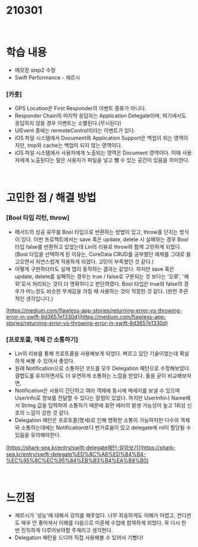 # 210301

<br>

# 학습 내용

- 메모장  step2  수정
- Swift Performance - 재르시

### [카훗]

- GPS Location은 First Responder의 이벤트 종류가 아니다.
- Responder Chain의 마지막 응답자는 Application Delegate이며, 여기에서도 응답하지 않을 경우 이벤트는 소멸된다.(무시된다)
- UIEvent 중에는 rermoteControl이라는 이벤트가 있다.
- iOS 파일 시스템에서 Document와 Application Support은 백업이 되는 영역이지만, tmp와 cache는 백업이 되지 않는 영역이다.
- iOS 파일 시스템에서 사용자에게 노출되는 영역은 Document 영역이다. 이때 사용자에게 노출된다는 말은 사용자가 파일을 넣고 뺄 수 있는 공간이 있음을 의미한다.

<br>

# 고민한 점 / 해결  방법

### [Bool 타입 리턴,  throw]

- 메서드의 성공 유무를 Bool 타입으로 반환하는 방법이 있고, throw를 던지는 방식이 있다. 이번 프로젝트에서는 save 혹은 update, delete 시 실패하는 경우 Bool 타입 false를 반환하고 있었는데 Lin의  리뷰로 throw와 함께 고민하게 되었다. (Bool 타입을 선택하게 된 이유는, CoreData CRUD를 공부했던 예제를 그대로 들고오면서 자연스럽게 적용하게 되었다. 고민이 부족했던 것 같다.)
- 어떻게 구현하더라도 실제 앱이 동작하는 결과는 같았다. 하지만 save 혹은 update, delete를 실패하는 경우는 true / false로 구분되는  것 보다는 '오류', '예외'로서 처리되는 것이 더 명확하다고 판단하였다. Bool 타입은 true와 false의 경우가 어느정도 비슷한 무게감을 가질 때 사용하는 것이 적절한 것 같다. (완전 주관적인 생각입니다.)

[https://medium.com/flawless-app-stories/returning-error-vs-throwing-error-in-swift-8d3657e1330d](https://medium.com/flawless-app-stories/returning-error-vs-throwing-error-in-swift-8d3657e1330d)

### [프로토콜, 객체 간 소통하기]

- Lin의 리뷰를 통해 프로토콜을 사용해보게 되었다. 벼르고 있던 기술이었는데 확실하게 써볼 수 있어서 좋았다.
- 원래 Notification으로 소통하던 코드를 모두 Delegation 패턴으로 수정해보았다. 결합도를 유지하면서도 더 유연하게 소통하는 느낌을 받았다. 둘을 굳이 비교해보자면,
- Notification은 사용이 간단하고 여러 객체에 동시에 메세지를 보낼 수 있으며 UserInfo로 정보를 전달할 수 있다는 장점이 있었다. 하지만 UserInfo나 Name에서 String 값을 입력하여 소통하기 때문에 휴먼 에러의 발생 가능성이 높고 1회성 신호의 느낌이 강한 것 같다.
- Delegation 패턴은 프로토콜(명세)로 인해 명확한 소통이  가능하지만 다수의 객체와 소통하는데에는 Notification보다 번거로움이 있고 delegate에 nil이 할당될  수  있음을 유의해야한다.

[https://shark-sea.kr/entry/swift-delegate패턴-알아보기](https://shark-sea.kr/entry/swift-delegate%ED%8C%A8%ED%84%B4-%EC%95%8C%EC%95%84%EB%B3%B4%EA%B8%B0)

<br>

# 느낀점

- 재르시가 '성능'에 대해서 강의를 해주었다. 너무 죄송하게도 이해가 어렵고, 컨디션도 매우 안 좋아져서 이해를 다음으로 미룬채 수업에 참여하게 되었다. 꼭  다시 한 번 진득하게 다루어보야할 주제라고 생각한다.
- Delegation 패턴을 드디어 직접 사용해볼 수 있어서 기뻤다!

<br>
